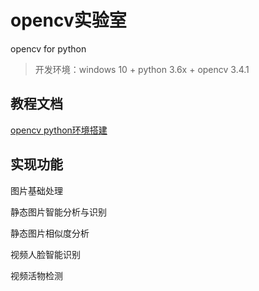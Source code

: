 # opencv实验室

opencv for python

>开发环境：windows 10 + python 3.6x + opencv 3.4.1


## 教程文档 ##

[opencv python环境搭建](doc/huanjingdajian.md)


## 实现功能 ##

图片基础处理

静态图片智能分析与识别

静态图片相似度分析

视频人脸智能识别

视频活物检测


